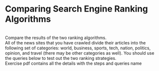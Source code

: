<h1>Comparing Search Engine Ranking Algorithms</h1>
<br>Compare the results of the two ranking algorithms.
<br>All of the news sites that you have crawled divide their articles into the following set of categories: world, business, sports, tech, nation, politics, opinion, and travel (there may be other categories as well). You should use the queries below to test out the two ranking strategies.
<br> Exercise pdf contains all the details with the steps and queries name
